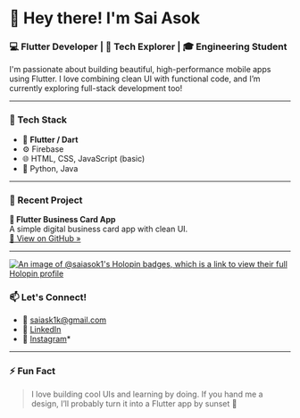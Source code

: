 # 👋 Hey there! I'm Sai Asok

### 💻 Flutter Developer | 🚀 Tech Explorer | 🎓 Engineering Student

I'm passionate about building beautiful, high-performance mobile apps using Flutter. I love combining clean UI with functional code, and I’m currently exploring full-stack development too!

---

### 🚀 Tech Stack

- 💙 **Flutter / Dart**
- ⚙️ Firebase
- 🌐 HTML, CSS, JavaScript (basic)
- 🐍 Python, Java

---

### 📱 Recent Project

**📇 Flutter Business Card App**  
A simple digital business card app with clean UI.  
[🔗 View on GitHub »](https://github.com/saiasok1/flutter-bussiness-card)

---
[![An image of @saiasok1's Holopin badges, which is a link to view their full Holopin profile](https://holopin.me/saiasok1)](https://holopin.io/@saiasok1)

### 📫 Let's Connect!

- 📧 saiask1k@gmail.com
- 💼 [LinkedIn](https://www.linkedin.com//in/saiasok)
- 💼 [Instagram](https://www.instagram.com/saiiasok)*

---

### ⚡ Fun Fact

> I love building cool UIs and learning by doing. If you hand me a design, I’ll probably turn it into a Flutter app by sunset 🌇

